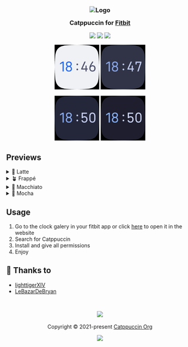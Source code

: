 <h3 align="center">
	<img src="https://raw.githubusercontent.com/catppuccin/catppuccin/main/assets/logos/exports/1544x1544_circle.png" width="100" alt="Logo" /><br/>
	<img src="https://raw.githubusercontent.com/catppuccin/catppuccin/main/assets/misc/transparent.png" height="30" width="0px" />
	Catppuccin for <a href="https://fitbit.com/">Fitbit</a>
	<img src="https://raw.githubusercontent.com/catppuccin/catppuccin/main/assets/misc/transparent.png" height="30" width="0px" />
</h3>

<p align="center">
	<a href="https://github.com/catppuccin/fitbit/stargazers"><img src="https://img.shields.io/github/stars/catppuccin/template?colorA=363a4f&colorB=b7bdf8&style=for-the-badge"></a>
	<a href="https://github.com/catppuccin/fitbit/issues"><img src="https://img.shields.io/github/issues/catppuccin/template?colorA=363a4f&colorB=f5a97f&style=for-the-badge"></a>
	<a href="https://github.com/catppuccin/fitbit/contributors"><img src="https://img.shields.io/github/contributors/catppuccin/template?colorA=363a4f&colorB=a6da95&style=for-the-badge"></a>
</p>

<div align="center">
	<img height="120" width="120" src="assets/latte.png" /> <img height="120" width="120" src="assets/frappe.png" />
  
  <img height="120" width="120" src="assets/macchiato.png" /> <img height="120" width="120" src="assets/mocha.png" />
</div>

## Previews

<details>
<summary>🌻 Latte</summary>
<img src="assets/latte.png" />
</details>
<details>
<summary>🪴 Frappé</summary>
<img src="assets/frappe.png" />
</details>
<details>
<summary>🌺 Macchiato</summary>
<img src="assets/macchiato.png" />
</details>
<details>
<summary>🌿 Mocha</summary>
<img src="assets/mocha.png" />
</details>

## Usage

1. Go to the clock galery in your fitbit app or click [here](https://gallery.fitbit.com/details/845086d5-34d2-4765-b099-34ebd718b1da) to open it in the website
2. Search for Catppuccin
3. Install and give all permissions
4. Enjoy

## 💝 Thanks to

- [lighttigerXIV](https://github.com/lighttigerXIV)
- [LeBazarDeBryan](https://github.com/LeBazarDeBryan)

&nbsp;

<p align="center">
	<img src="https://raw.githubusercontent.com/catppuccin/catppuccin/main/assets/footers/gray0_ctp_on_line.svg?sanitize=true" />
</p>

<p align="center">
	Copyright &copy; 2021-present <a href="https://github.com/catppuccin" target="_blank">Catppuccin Org</a>
</p>

<p align="center">
	<a href="https://github.com/catppuccin/catppuccin/blob/main/LICENSE"><img src="https://img.shields.io/static/v1.svg?style=for-the-badge&label=License&message=MIT&logoColor=d9e0ee&colorA=363a4f&colorB=b7bdf8"/></a>
</p>
